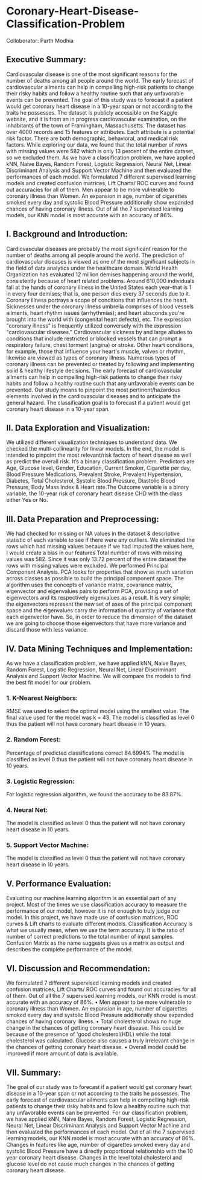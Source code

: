 # Coronary-Heart-Disease-Classification-Problem
Colloborator: Parth Modhia

## Executive Summary:
Cardiovascular disease is one of the most significant reasons for the number of deaths among all people around the world. The early forecast of cardiovascular ailments can help in compelling high-risk patients to change their risky habits and follow a healthy routine such that any unfavorable events can be prevented.
The goal of this study was to forecast if a patient would get coronary heart disease in a 10-year span or not according to the traits he possesses.
The dataset is publicly accessible on the Kaggle website, and it is from an in progress cardiovascular examination, on the inhabitants of the town of Framingham, Massachusetts. The dataset has over 4000 records and 15 features or attributes. Each attribute is a potential risk factor. There are both demographic, behavioral, and medical risk factors.
While exploring our data, we found that the total number of rows with missing values were 582 which is only 13 percent of the entire dataset, so we excluded them. As we have a classification problem, we have applied kNN, Naive Bayes, Random Forest, Logistic Regression, Neural Net, Linear Discriminant Analysis and Support Vector Machine and then evaluated the performances of each model.
We formulated 7 different supervised learning models and created confusion matrices, Lift Charts/ ROC curves and found out accuracies for all of them. Men appear to be more vulnerable to coronary illness than Women. An expansion in age, number of cigarettes smoked every day and systolic Blood Pressure additionally show expanded chances of having coronary illness.
Out of all the 7 supervised learning models, our KNN model is most accurate with an accuracy of 86%.

## I. Background and Introduction:
Cardiovascular diseases are probably the most significant reason for the number of deaths among all people around the world. The prediction of cardiovascular diseases is viewed as one of the most significant subjects in the field of data analytics under the healthcare domain. World Health Organization has evaluated 12 million demises happening around the world, consistently because of heart related problems. Around 610,000 individuals fall at the hands of coronary illness in the United States each year–that is 1 in every four demises; that is, one person dies every 37 seconds due to it.
Coronary illness portrays a scope of conditions that influences the heart. Sicknesses under the coronary illness umbrella comprises of blood vessels ailments, heart rhythm issues (arrhythmias); and heart absconds you're brought into the world with (congenital heart defects), etc.
The expression "coronary illness" is frequently utilized conversely with the expression "cardiovascular diseases." Cardiovascular sickness by and large alludes to conditions that include restricted or blocked vessels that can prompt a respiratory failure, chest torment (angina) or stroke. Other heart conditions, for example, those that influence your heart's muscle, valves or rhythm, likewise are viewed as types of coronary illness. Numerous types of coronary illness can be prevented or treated by following and implementing solid & healthy lifestyle decisions. The early forecast of cardiovascular ailments can help in compelling high-risk patients to change their risky habits and follow a healthy routine such that any unfavorable events can be prevented.
Our study means to pinpoint the most pertinent/hazardous elements involved in the cardiovascular diseases and to anticipate the general hazard. The classification goal is to forecast if a patient would get coronary heart disease in a 10-year span.

## II. Data Exploration and Visualization:
We utilized different visualization techniques to understand data. We checked the multi-collinearity for linear models.
In the end, the model is intended to pinpoint the most relevant/risk factors of heart disease as well as predict the overall risk. It’s a binary classification problem.
Predictors are Age, Glucose level, Gender, Education, Current Smoker, Cigarette per day, Blood Pressure Medications, Prevalent Stroke, Prevalent Hypertension, Diabetes, Total Cholesterol, Systolic Blood Pressure, Diastolic Blood Pressure, Body Mass Index & Heart rate.The Outcome variable is a binary variable, the 10-year risk of coronary heart disease CHD with the class either Yes or No.

## III. Data Preparation and Preprocessing:
We had checked for missing or NA values in the dataset & descriptive statistic of each variable to see if there were any outliers. We eliminated the rows which had missing values because if we had imputed the values here, I would create a bias in our features
Total number of rows with missing values was 582. Since it was only 13.72 percent of the entire dataset the rows with missing values were excluded.
We performed Principal Component Analysis. PCA looks for properties that show as much variation across classes as possible to build the principal component space. The algorithm uses the concepts of variance matrix, covariance matrix, eigenvector and eigenvalues pairs to perform PCA, providing a set of eigenvectors and its respectively eigenvalues as a result. It is very simple; the eigenvectors represent the new set of axes of the principal component space and the eigenvalues carry the information of quantity of variance that each eigenvector have. So, in order to reduce the dimension of the dataset we are going to choose those eigenvectors that have more variance and discard those with less variance.

## IV. Data Mining Techniques and Implementation: 
As we have a classification problem, we have applied kNN, Naive Bayes, Random Forest, Logistic Regression, Neural Net, Linear Discriminant Analysis and Support Vector Machine. We will compare the models to find the best fit model for our problem.

### 1. K-Nearest Neighbors:
RMSE was used to select the optimal model using the smallest value. The final value used for the model was k = 43. The model is classified as level 0 thus the patient will not have coronary heart disease in 10 years.

### 2. Random Forest:
Percentage of predicted classifications correct 84.6994%
The model is classified as level 0 thus the patient will not have coronary heart disease in 10 years.

### 3. Logistic Regression:
For logistic regression algorithm, we found the accuracy to be 83.87%.

### 4. Neural Net:
The model is classified as level 0 thus the patient will not have coronary heart disease in 10 years.

### 5. Support Vector Machine:
The model is classified as level 0 thus the patient will not have coronary heart disease in 10 years.

## V. Performance Evaluation: 
Evaluating our machine learning algorithm is an essential part of any project. Most of the times we use classification accuracy to measure the performance of our model, however it is not enough to truly judge our model. In this project, we have made use of confusion matrices, ROC curves & Lift charts to evaluate different models. Classification Accuracy is what we usually mean, when we use the term accuracy. It is the ratio of number of correct predictions to the total number of input samples. Confusion Matrix as the name suggests gives us a matrix as output and describes the complete performance of the model.

## VI. Discussion and Recommendation:
We formulated 7 different supervised learning models and created confusion matrices, Lift Charts/ ROC curves and found out accuracies for all of them. Out of all the 7 supervised learning models, our KNN model is most accurate with an accuracy of 86%.
• Men appear to be more vulnerable to coronary illness than Women. An expansion in age, number of cigarettes smoked every day and systolic Blood Pressure additionally show expanded chances of having coronary illness.
• Total cholesterol shows no huge change in the chances of getting coronary heart disease. This could be because of the presence of 'good cholesterol(HDL) while the total cholesterol was calculated. Glucose also causes a truly irrelevant change in the chances of getting coronary heart disease.
• Overall model could be improved if more amount of data is available.

## VII. Summary:
The goal of our study was to forecast if a patient would get coronary heart disease in a 10-year span or not according to the traits he possesses. The early forecast of cardiovascular ailments can help in compelling high-risk patients to change their risky habits and follow a healthy routine such that any unfavorable events can be prevented. For our classification problem, we have applied kNN, Naive Bayes, Random Forest, Logistic Regression, Neural Net, Linear Discriminant Analysis and Support Vector Machine and then evaluated the performances of each model.
Out of all the 7 supervised learning models, our KNN model is most accurate with an accuracy of 86%. Changes in features like age, number of cigarettes smoked every day and systolic Blood Pressure have a directly proportional relationship with the 10 year coronary heart disease. Changes in the level total cholesterol and glucose level do not cause much changes in the chances of getting coronary heart disease.
